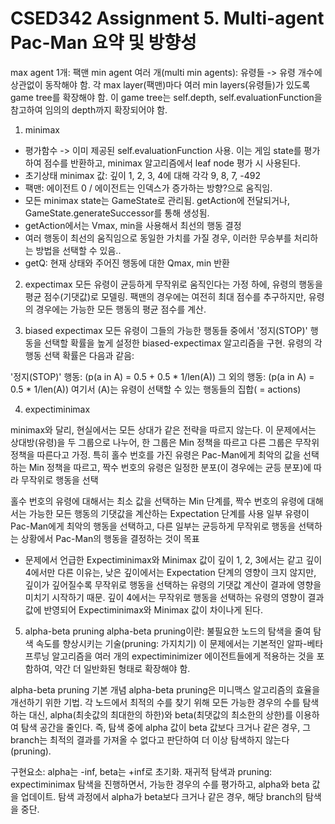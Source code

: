 # CSED342 Assignment 5. Multi-agent Pac-Man 요약 및 방향성
max agent 1개: 팩맨
min agent 여러 개(multi min agents): 유령들 -> 유령 개수에 상관없이 동작해야 함.
각 max layer(팩맨)마다 여러 min layers(유령들)가 있도록 game tree를 확장해야 함. 이 game tree는 self.depth, self.evaluationFunction을 참고하여 임의의 depth까지 확장되어야 함.

1. minimax
* 평가함수 -> 이미 제공된 self.evaluationFunction 사용. 이는 게임 state를 평가하여 점수를 반환하고, minimax 알고리즘에서 leaf node 평가 시 사용된다.
* 초기상태 minimax 값: 깊이 1, 2, 3, 4에 대해 각각 9, 8, 7, -492
* 팩맨: 에이전트 0 / 에이전트는 인덱스가 증가하는 방향?으로 움직임.
* 모든 minimax state는 GameState로 관리됨. getAction에 전달되거나, GameState.generateSuccessor를 통해 생성됨.
* getAction에서는 Vmax, min을 사용해서 최선의 행동 결정
* 여러 행동이 최선의 움직임으로 동일한 가치를 가질 경우, 이러한 무승부를 처리하는 방법을 선택할 수 있음..
* getQ: 현재 상태와 주어진 행동에 대한 Qmax, min 반환

2. expectimax
모든 유령이 균등하게 무작위로 움직인다는 가정 하에, 유령의 행동을 평균 점수(기댓값)로 모델링. 팩맨의 경우에는 여전히 최대 점수를 추구하지만, 유령의 경우에는 가능한 모든 행동의 평균 점수를 계산.

3. biased expectimax
 모든 유령이 그들의 가능한 행동들 중에서 '정지(STOP)' 행동을 선택할 확률을 높게 설정한 biased-expectimax 알고리즘을 구현. 유령의 각 행동 선택 확률은 다음과 같음:

'정지(STOP)' 행동: (p(a in A) = 0.5 + 0.5 * 1/len(A))
그 외의 행동: (p(a in A) = 0.5 * 1/len(A))
여기서 (A)는 유령이 선택할 수 있는 행동들의 집합( = actions)

4. expectiminimax

minimax와 달리, 현실에서는 모든 상대가 같은 전략을 따르지 않는다. 이 문제에서는 상대방(유령)을 두 그룹으로 나누어, 한 그룹은 Min 정책을 따르고 다른 그룹은 무작위 정책을 따른다고 가정. 특히 홀수 번호를 가진 유령은 Pac-Man에게 최악의 값을 선택하는 Min 정책을 따르고, 짝수 번호의 유령은 일정한 분포(이 경우에는 균등 분포)에 따라 무작위로 행동을 선택

홀수 번호의 유령에 대해서는 최소 값을 선택하는 Min 단계를, 짝수 번호의 유령에 대해서는 가능한 모든 행동의 기댓값을 계산하는 Expectation 단계를 사용
일부 유령이 Pac-Man에게 최악의 행동을 선택하고, 다른 일부는 균등하게 무작위로 행동을 선택하는 상황에서 Pac-Man의 행동을 결정하는 것이 목표

* 문제에서 언급한 Expectiminimax와 Minimax 값이 깊이 1, 2, 3에서는 같고 깊이 4에서만 다른 이유는, 낮은 깊이에서는 Expectation 단계의 영향이 크지 않지만, 깊이가 깊어질수록 무작위로 행동을 선택하는 유령의 기댓값 계산이 결과에 영향을 미치기 시작하기 때문. 깊이 4에서는 무작위로 행동을 선택하는 유령의 영향이 결과값에 반영되어 Expectiminimax와 Minimax 값이 차이나게 된다.


5. alpha-beta pruning
alpha-beta pruning이란: 불필요한 노드의 탐색을 줄여 탐색 속도를 향상시키는 기술(pruning: 가지치기)
이 문제에서는 기본적인 알파-베타 프루닝 알고리즘을 여러 개의 expectiminimizer 에이전트들에게 적용하는 것을 포함하여, 약간 더 일반화된 형태로 확장해야 함.

alpha-beta pruning 기본 개념
alpha-beta pruning은 미니맥스 알고리즘의 효율을 개선하기 위한 기법. 각 노드에서 최적의 수를 찾기 위해 모든 가능한 경우의 수를 탐색하는 대신, alpha(최솟값의 최대한의 하한)와 beta(최댓값의 최소한의 상한)를 이용하여 탐색 공간을 줄인다. 즉, 탐색 중에 alpha 값이 beta 값보다 크거나 같은 경우, 그 branch는 최적의 결과를 가져올 수 없다고 판단하여 더 이상 탐색하지 않는다(pruning).

구현요소:
alpha는 -inf, beta는 +inf로 초기화.
재귀적 탐색과 pruning: expectiminimax 탐색을 진행하면서, 가능한 경우의 수를 평가하고, alpha와 beta 값을 업데이트. 탐색 과정에서 alpha가 beta보다 크거나 같은 경우, 해당 branch의 탐색을 중단.


